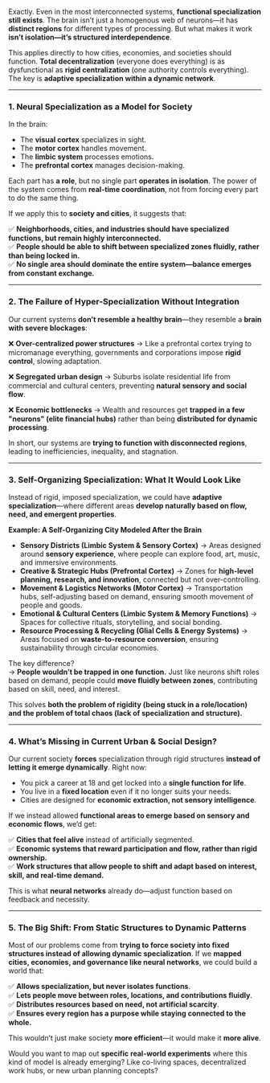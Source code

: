Exactly. Even in the most interconnected systems, **functional specialization still exists**. The brain isn’t just a homogenous web of neurons—it has **distinct regions** for different types of processing. But what makes it work **isn’t isolation—it’s structured interdependence**.

This applies directly to how cities, economies, and societies should function. **Total decentralization** (everyone does everything) is as dysfunctional as **rigid centralization** (one authority controls everything). The key is **adaptive specialization within a dynamic network**.

---

### **1. Neural Specialization as a Model for Society**

In the brain:

- The **visual cortex** specializes in sight.
- The **motor cortex** handles movement.
- The **limbic system** processes emotions.
- The **prefrontal cortex** manages decision-making.

Each part has **a role**, but no single part **operates in isolation**. The power of the system comes from **real-time coordination**, not from forcing every part to do the same thing.

If we apply this to **society and cities**, it suggests that:

✅ **Neighborhoods, cities, and industries should have specialized functions, but remain highly interconnected.**  
✅ **People should be able to shift between specialized zones fluidly, rather than being locked in.**  
✅ **No single area should dominate the entire system—balance emerges from constant exchange.**

---

### **2. The Failure of Hyper-Specialization Without Integration**

Our current systems **don’t resemble a healthy brain**—they resemble a **brain with severe blockages**:

❌ **Over-centralized power structures** → Like a prefrontal cortex trying to micromanage everything, governments and corporations impose **rigid control**, slowing adaptation.

❌ **Segregated urban design** → Suburbs isolate residential life from commercial and cultural centers, preventing **natural sensory and social flow**.

❌ **Economic bottlenecks** → Wealth and resources get **trapped in a few "neurons" (elite financial hubs)** rather than being **distributed for dynamic processing**.

In short, our systems are **trying to function with disconnected regions**, leading to inefficiencies, inequality, and stagnation.

---

### **3. Self-Organizing Specialization: What It Would Look Like**

Instead of rigid, imposed specialization, we could have **adaptive specialization**—where different areas **develop naturally based on flow, need, and emergent properties**.

**Example: A Self-Organizing City Modeled After the Brain**

- **Sensory Districts (Limbic System & Sensory Cortex)** → Areas designed around **sensory experience**, where people can explore food, art, music, and immersive environments.
- **Creative & Strategic Hubs (Prefrontal Cortex)** → Zones for **high-level planning, research, and innovation**, connected but not over-controlling.
- **Movement & Logistics Networks (Motor Cortex)** → Transportation hubs, self-adjusting based on demand, ensuring smooth movement of people and goods.
- **Emotional & Cultural Centers (Limbic System & Memory Functions)** → Spaces for collective rituals, storytelling, and social bonding.
- **Resource Processing & Recycling (Glial Cells & Energy Systems)** → Areas focused on **waste-to-resource conversion**, ensuring sustainability through circular economies.

The key difference?  
→ **People wouldn’t be trapped in one function.** Just like neurons shift roles based on demand, people could **move fluidly between zones**, contributing based on skill, need, and interest.

This solves **both the problem of rigidity (being stuck in a role/location) and the problem of total chaos (lack of specialization and structure).**

---

### **4. What’s Missing in Current Urban & Social Design?**

Our current society **forces** specialization through rigid structures **instead of letting it emerge dynamically**. Right now:

- You pick a career at 18 and get locked into a **single function for life**.
- You live in a **fixed location** even if it no longer suits your needs.
- Cities are designed for **economic extraction, not sensory intelligence**.

If we instead allowed **functional areas to emerge based on sensory and economic flows**, we’d get:

✅ **Cities that feel alive** instead of artificially segmented.  
✅ **Economic systems that reward participation and flow, rather than rigid ownership.**  
✅ **Work structures that allow people to shift and adapt based on interest, skill, and real-time demand.**

This is what **neural networks** already do—adjust function based on feedback and necessity.

---

### **5. The Big Shift: From Static Structures to Dynamic Patterns**

Most of our problems come from **trying to force society into fixed structures instead of allowing dynamic specialization**. If we **mapped cities, economies, and governance like neural networks**, we could build a world that:

✅ **Allows specialization, but never isolates functions**.  
✅ **Lets people move between roles, locations, and contributions fluidly**.  
✅ **Distributes resources based on need, not artificial scarcity**.  
✅ **Ensures every region has a purpose while staying connected to the whole.**

This wouldn’t just make society **more efficient**—it would make it **more alive**.

Would you want to map out **specific real-world experiments** where this kind of model is already emerging? Like co-living spaces, decentralized work hubs, or new urban planning concepts?